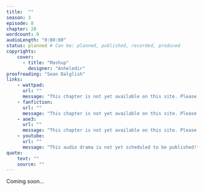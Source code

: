 ```yaml
---
title:  ""
season: 3
episode: 8
chapter: 28
wordcount: 0
audioLength: "0:00:00"
status: planned # Can be: planned, published, recorded, produced
copyrights:
    cover:
      - title: "Mashup"
        designer: "Anheledir"
proofreading: "Sean Dalglish"
links:
    - wattpad:
      url: ""
      message: "This chapter is not yet available on this site. Please choose another hoster!"
    - fanfiction:
      url: ""
      message: "This chapter is not yet available on this site. Please choose another hoster!"
    - aoe3:
      url: ""
      message: "This chapter is not yet available on this site. Please choose another hoster!"
    - youtube:
      url: ""
      message: "This audio drama is not yet scheduled to be published!"
quote:
    text: ""
    source: ""
---
```

Coming soon...